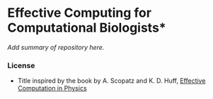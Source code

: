 # Effective Computing for Computational Biologists*

*Add summary of repository here.*

### License

* Title inspired by the book by A. Scopatz and K. D. Huff,
  [Effective Computation in Physics][scopatz-huff]

[scopatz-huff]: http://physics.codes
